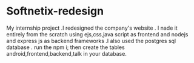 # Softnetix-redesign
My internship project .I redesigned the company's website . I nade it entirely from the scratch using ejs,css,java script as frontend and nodejs and express js as backend frameworks .I also used the postgres sql database .
run the npm i;
then create the tables android,frontend,backend,talk in your database.
